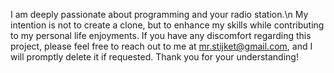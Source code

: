 I am deeply passionate about programming and your radio station.\n
My intention is not to create a clone, but to enhance my skills while contributing to my personal life enjoyments. 
If you have any discomfort regarding this project, please feel free to reach out to me at mr.stijket@gmail.com, and I will promptly delete it if requested. 
Thank you for your understanding!
